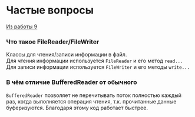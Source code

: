 # Частые вопросы

[Из работы 9](../../tasks/9/FAQ.md)

### Что такое FileReader/FileWriter

Классы для чтения/записи информации в файл.  
Для чтения информации используется `FileReader` и его метод `read...`  
Для записи информации используется `FileWriter` и его методы `write...`

### В чём отличие BufferedReader от обычного

`BufferedReader` позволяет не перечитывать поток полностью каждый раз, когда
выполняется операция чтения, т.к. прочитанные данные буферизуются. Благодаря этому
код работает быстрее.